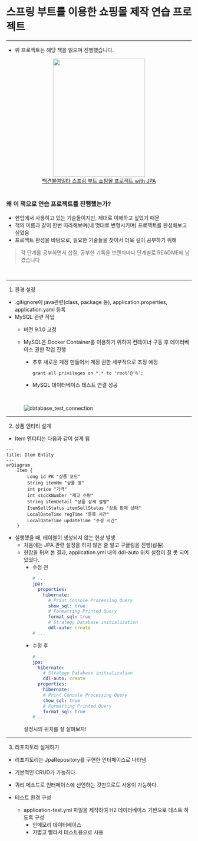 # 스프링 부트를 이용한 쇼핑몰 제작 연습 프로젝트

*****

* 위 프로젝트는 해당 책을 읽으며 진행했습니다.

<div style="text-align: center">
    <img src="https://contents.kyobobook.co.kr/sih/fit-in/458x0/pdt/9788997924899.jpg" width="250" height="320" />
    <br/> 
    <div><a href="https://product.kyobobook.co.kr/detail/S000001624717">백견불여일타 스프링 부트 쇼핑몰 프로젝트 with JPA</a></div>
</div>
<br/>

### 왜 이 책으로 연습 프로젝트를 진행했는가?
* 현업에서 사용하고 있는 기술들이지만, 제대로 이해하고 싶었기 때문
* 책의 이름과 같이 한번 따라해보며(내 멋대로 변형시키며) 프로젝트를 완성해보고 싶었음
* 프로젝트 완성을 바탕으로, 필요한 기술들을 찾아서 더욱 깊이 공부하기 위해

> 각 단계를 공부하면서 삽질, 공부한 기록을 브랜치마다 단계별로 README에 남겼습니다 
<br/>

*****

1. 환경 설정
* .gitignore에 java관련(class, package 등), application.properties, application.yaml 등록
* MySQL 관련 작업
  * 버전 9.1.0 고정
  * MySQL은 Docker Container를 이용하기 위하여 컨테이너 구동 후 데이터베이스 권한 작업 진행
    * 추후 새로운 계정 만들어서 계정 권한 세부적으로 조정 예정
  
      `grant all privileges on *.* to 'root'@'%';`
    * MySQL 데이터베이스 테스트 연결 성공
    
    <br/>

      ![database_test_connection](https://github.com/user-attachments/assets/125ca975-8b3d-49db-9c82-c9ec07020878)

*****

2. 상품 엔티티 설계

* Item 엔티티는 다음과 같이 설계 됨
```mermaid
---
title: Item Entity
---
erDiagram
    Item {
        Long id PK "상품 코드"
        String itemNm "상품 명"
        int price "가격"
        int stockNumber "재고 수량"
        String itemDetail "상품 상세 설명"
        ItemSellStatus itemSellStatus "상품 판매 상태"
        LocalDateTime regTime "등록 시간"
        LocalDateTime updateTime "수정 시간"
    }
```

* 실행했을 때, 테이블이 생성되지 않는 현상 발생
  * 처음에는 JPA 관련 설정을 하지 않은 줄 알고 구글링을 진행(~~삽질~~)
  * 한참을 뒤져 본 결과, application.yml 내의 ddl-auto 위치 설정이 잘 못 되어 있었다.
    * 수정 전
      ```yaml
      # ...
      jpa:
        properties:
          hibernate:
            # Print Console Processing Query
            show_sql: true
            # Formatting Printed Query
            format_sql: true
            # Strategy Database initialization
            ddl-auto: create
      # ...
      ```
    * 수정 후
      ```yaml
      # ...
      jpa:
        hibernate:
          # Strategy Database initialization
          ddl-auto: create
        properties:
          hibernate:
          # Print Console Processing Query
          show_sql: true
          # Formatting Printed Query
          format_sql: true
      # ...
      ```
    설정시의 위치를 잘 살펴보자!

*****

3. 리포지토리 설계하기

* 리포지토리는 JpaRepository를 구현한 인터페이스로 나타냄
* 기본적인 CRUD가 가능하다.
* 쿼리 메소드로 인터페이스에 선언하는 것만으로도 사용이 가능하다.

* 테스트 환경 구성
  * application-test.yml 파일을 제작하여 H2 데이터베이스 기반으로 테스트 하도록 구성
    * 인메모리 데이터베이스
    * 가볍고 빨라서 테스트용으로 사용